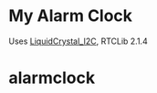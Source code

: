 # My Alarm Clock

Uses [LiquidCrystal_I2C](https://github.com/johnrickman/LiquidCrystal_I2C), RTCLib 2.1.4
# alarmclock
